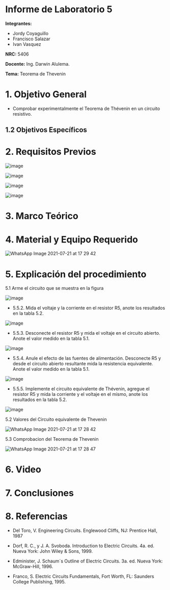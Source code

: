 # Informe de Laboratorio 5
**Integrantes:**

- Jordy Coyaguillo
- Francisco Salazar
- Ivan Vasquez

 **NRC:** 5406
 
 **Docente:** Ing. Darwin Alulema.
 
 **Tema:** Teorema de Thevenin
# 1. Objetivo General

- Comprobar experimentalmente el Teorema de Thévenin en un circuito resistivo.


## 1.2 Objetivos Específicos



# 2. Requisitos Previos

![image](https://user-images.githubusercontent.com/85137954/126643617-31ce77c7-264c-45ea-8697-7fa8df31ea44.png)

![image](https://user-images.githubusercontent.com/85137954/126643766-aa52e8e3-4bae-4852-ab9d-82bcbe58dd27.png)

![image](https://user-images.githubusercontent.com/85137954/126643934-fe6240d4-4d30-4d89-b59d-77148667a6ac.png)

![image](https://user-images.githubusercontent.com/85137954/126644061-4fae09a2-1101-4c19-9880-66211b3aa226.png)

# 3. Marco Teórico



# 4. Material y Equipo Requerido

![WhatsApp Image 2021-07-21 at 17 29 42](https://user-images.githubusercontent.com/85137954/126568183-acc50bcc-145a-4014-b086-637dc75a0c78.jpeg)

# 5. Explicación del procedimiento

5.1 Arme el circuito que se muestra en la figura

![image](https://user-images.githubusercontent.com/85137954/126644202-b01e596a-8251-44db-9c4d-53608d625d03.png)

- 5.5.2. Mida el voltaje y la corriente en el resistor R5, anote los resultados en la tabla 5.2.

![image](https://user-images.githubusercontent.com/85137954/126644530-da0a9471-0bb8-4494-bb8d-82f6c1680135.png)

- 5.5.3. Desconecte el resistor R5 y mida el voltaje en el circuito abierto. Anote el valor
medido en la tabla 5.1.

![image](https://user-images.githubusercontent.com/85137954/126644659-d9ba92d2-78d9-4b2e-b899-5761aeeab12a.png)

- 5.5.4. Anule el efecto de las fuentes de alimentación. Desconecte R5 y desde el circuito
abierto resultante mida la resistencia equivalente. Anote el valor medido en la tabla 5.1.

![image](https://user-images.githubusercontent.com/85137954/126644833-2a14bbea-dce7-4595-baf6-4348a6140b24.png)

- 5.5.5. Implemente el circuito equivalente de Thévenin, agregue el resistor R5 y mida la
corriente y el voltaje en el mismo, anote los resultados en la tabla 5.2.

![image](https://user-images.githubusercontent.com/85137954/126644922-5f381459-3643-43be-afbb-93c03a327c25.png)

5.2 Valores del Circuito equivalente de Thevenin

![WhatsApp Image 2021-07-21 at 17 28 42](https://user-images.githubusercontent.com/85137954/126568066-9a829e45-1264-4724-90e7-2539da593a29.jpeg)

5.3 Comprobacion del Teorema de Thevenin

![WhatsApp Image 2021-07-21 at 17 28 47](https://user-images.githubusercontent.com/85137954/126568074-5b9aba59-80cc-4876-84b8-524f97966464.jpeg)

# 6. Video

# 7. Conclusiones

# 8. Referencias

- Del Toro, V. Engineering Circuits. Englewood Cliffs, NJ: Prentice  Hall, 1987

- Dorf, R. C., y J. A. Svoboda. Introduction to Electric Circuits.
4a. ed. Nueva York: John Wiley & Sons, 1999.

- Edminister, J. Schaum´s Outline of Electric Circuits. 3a. ed.
Nueva York: McGraw-Hill, 1996.

- Franco, S. Electric Circuits Fundamentals, Fort Worth, FL:
Saunders College Publishing, 1995.


